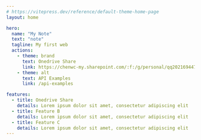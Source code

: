 ```yaml
---
# https://vitepress.dev/reference/default-theme-home-page
layout: home

hero:
  name: "My Note"
  text: "note"
  tagline: My first web
  actions:
    - theme: brand
      text: Onedrive Share
      link: https://chenwc-my.sharepoint.com/:f:/g/personal/qq2021694476_chenwc_onmicrosoft_com/EiKQkBrsLvFNvTGLogcwGSMBESsEDaypxGRsRQqisFPs6Q?e=fNboN8
    - theme: alt
      text: API Examples
      link: /api-examples

features:
  - title: Onedrive Share
    details: Lorem ipsum dolor sit amet, consectetur adipiscing elit
  - title: Feature B
    details: Lorem ipsum dolor sit amet, consectetur adipiscing elit
  - title: Feature C
    details: Lorem ipsum dolor sit amet, consectetur adipiscing elit
---
```


